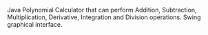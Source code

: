 Java Polynomial Calculator that can perform Addition, Subtraction, Multiplication, Derivative, Integration and Division operations.
Swing graphical interface.
